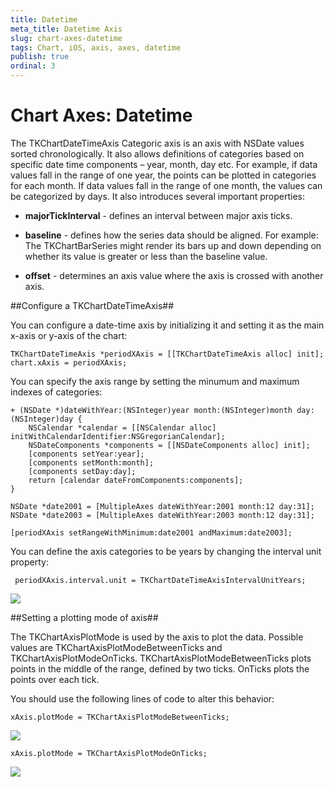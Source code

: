 ```yaml
---
title: Datetime
meta_title: Datetime Axis
slug: chart-axes-datetime
tags: Chart, iOS, axis, axes, datetime
publish: true
ordinal: 3
---
```


# Chart Axes: Datetime

The TKChartDateTimeAxis Categoric axis is an axis with NSDate values sorted chronologically. It also allows definitions of categories based on specific date time components – year, month, day etc. For example, if data values fall in the range of one year, the points can be plotted in categories for each month. If data values fall in the range of one month, the values can be categorized by days. It also introduces several important properties:

- **majorTickInterval** - defines an interval between major axis ticks.

- **baseline** - defines how the series data should be aligned. For example: The TKChartBarSeries might render its bars up and down depending on whether its value is greater or less than the baseline value.

- **offset** - determines an axis value where the axis is crossed with another axis.

##Configure a TKChartDateTimeAxis##

You can configure a date-time axis by initializing it and setting it as the main x-axis or y-axis of the chart:

  	TKChartDateTimeAxis *periodXAxis = [[TKChartDateTimeAxis alloc] init];
  	chart.xAxis = periodXAxis;

You can specify the axis range by setting the minumum and maximum indexes of categories:

	+ (NSDate *)dateWithYear:(NSInteger)year month:(NSInteger)month day:(NSInteger)day {
    	NSCalendar *calendar = [[NSCalendar alloc] initWithCalendarIdentifier:NSGregorianCalendar];
    	NSDateComponents *components = [[NSDateComponents alloc] init];
    	[components setYear:year];
    	[components setMonth:month];
    	[components setDay:day];
    	return [calendar dateFromComponents:components];
	}

	NSDate *date2001 = [MultipleAxes dateWithYear:2001 month:12 day:31];
    NSDate *date2003 = [MultipleAxes dateWithYear:2003 month:12 day:31];

    [periodXAxis setRangeWithMinimum:date2001 andMaximum:date2003];

You can define the axis categories to be years by changing the interval unit property:

     periodXAxis.interval.unit = TKChartDateTimeAxisIntervalUnitYears;

<img src="../images/chart-axes-datetime001.png">

##Setting a plotting mode of axis##

 The TKChartAxisPlotMode is used by the axis to plot the data. Possible values are TKChartAxisPlotModeBetweenTicks and TKChartAxisPlotModeOnTicks. TKChartAxisPlotModeBetweenTicks plots points in the middle of the range, defined by two ticks. OnTicks plots the points over each tick. 

 You should use the following lines of code to alter this behavior:

	xAxis.plotMode = TKChartAxisPlotModeBetweenTicks;

<img src="../images/chart-axes-datetime002.png"/>

	xAxis.plotMode = TKChartAxisPlotModeOnTicks;

<img src="../images/chart-axes-datetime003.png"/>
